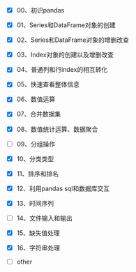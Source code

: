 - [x] 00、初识pandas
- [x] 01、Series和DataFrame对象的创建
- [x] 02、Series和DataFrame对象的增删改查
- [x] 03、Index对象的创建以及增删改查
- [x] 04、普通列和行index的相互转化
- [x] 05、快速查看整体信息
- [x] 06、数值运算
- [x] 07、合并数据集
- [x] 08、数值统计运算、数据聚合
- [ ] 09、分组操作
- [x] 10、分类类型
- [x] 11、排序和排名
- [x] 12、利用pandas sql和数据库交互
- [x] 13、时间序列
- [ ] 14、文件输入和输出
- [x] 15、缺失值处理
- [x] 16、字符串处理
- [ ] other

 